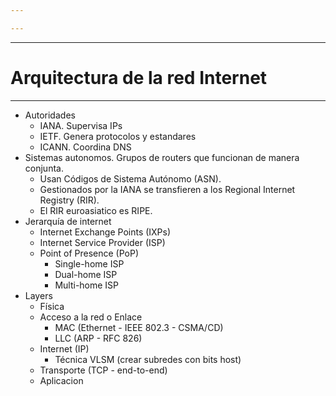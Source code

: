 ```yaml
---

---
```


---
# Arquitectura de la red Internet
---
- Autoridades
	- IANA. Supervisa IPs
	- IETF. Genera protocolos y estandares
	- ICANN. Coordina DNS
- Sistemas autonomos. Grupos de routers que funcionan de manera conjunta.
	- Usan Códigos de Sistema Autónomo (ASN).
	- Gestionados por la IANA se transfieren a los Regional Internet Registry (RIR).
	- El RIR euroasiatico es RIPE.
- Jerarquía de internet
	- Internet Exchange Points (IXPs)
	- Internet Service Provider (ISP)
	- Point of Presence (PoP)
		- Single-home ISP
		- Dual-home ISP
		- Multi-home ISP
- Layers
	- Física
	- Acceso a la red o Enlace
		- MAC (Ethernet - IEEE 802.3 - CSMA/CD)
		- LLC (ARP - RFC 826)
	- Internet (IP)
		- Técnica VLSM (crear subredes con bits host)
	- Transporte (TCP - end-to-end)
	- Aplicacion